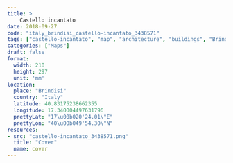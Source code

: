 ```yaml
---
title: > 
    Castello incantato
date: 2018-09-27
code: "italy_brindisi_castello-incantato_3438571"
tags: ["castello-incantato", "map", "architecture", "buildings", "Brindisi", "Italy"]
categories: ["Maps"]
draft: false
format:
  width: 210
  height: 297
  unit: 'mm'
location:
  place: "Brindisi"
  country: "Italy"
  latitude: 40.83175238662355
  longitude: 17.340004497631796
  prettyLat: "17\u00b020'24.01\"E"
  prettyLon: "40\u00b049'54.30\"N"
resources:
- src: "castello-incantato_3438571.png"
  title: "Cover"
  name: cover
---
```

